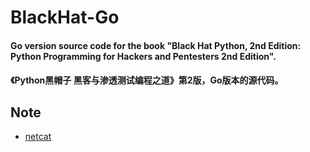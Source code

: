 # BlackHat-Go

#### Go version source code for the book "Black Hat Python, 2nd Edition: Python Programming for Hackers and Pentesters 2nd Edition".

#### 《Python黑帽子 黑客与渗透测试编程之道》第2版，Go版本的源代码。


## Note
 - [netcat](#chapter02/netcat/README.md)